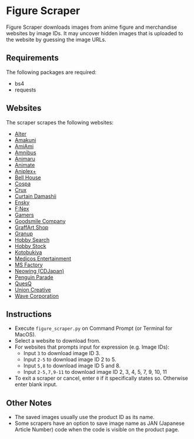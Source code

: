 # Figure Scraper
Figure Scraper downloads images from anime figure and merchandise websites by image IDs. It may uncover hidden images that is uploaded to the website by guessing the image URLs.

## Requirements
The following packages are required:
* bs4
* requests

## Websites
The scraper scrapes the following websites:
* [Alter](https://alter-web.jp/)
* [Amakuni](http://amakuni.info/)
* [AmiAmi](https://amiami.jp/)
* [Amnibus](https://amnibus.com/)
* [Animaru](https://animaru.jp/)
* [Animate](https://www.animate-onlineshop.jp/)
* [Aniplex+](https://www.aniplexplus.com/)
* [Bell House](https://bellhouse-shop.com/)
* [Cospa](https://cospa.co.jp/)
* [Crux](http://www.crux-onlinestore.com/)
* [Curtain Damashii](https://www.curtain-damashii.com/)
* [Ensky](https://www.enskyshop.com/)
* [F:Nex](https://fnex.jp/)
* [Gamers](https://www.gamers.co.jp/)
* [Goodsmile Company](https://www.goodsmile.info/)
* [GraffArt Shop](https://kyaragoods.shop-pro.jp/)
* [Granup](https://granup.shop/)
* [Hobby Search](https://www.1999.co.jp/)
* [Hobby Stock](http://www.hobbystock.jp/)
* [Kotobukiya](https://www.kotobukiya.co.jp/)
* [Medicos Entertainment](https://medicos-e-shop.net/)
* [MS Factory](https://shop.ms-factory.net/)
* [Neowing (CDJapan)](https://www.neowing.co.jp/)
* [Penguin Parade](http://www.penguinparade.jp/)
* [QuesQ](http://www.quesq.net/)
* [Union Creative](https://union-creative.jp/)
* [Wave Corporation](https://www.hobby-wave.com/)

## Instructions
* Execute `figure_scraper.py` on Command Prompt (or Terminal for MacOS).
* Select a website to download from.
* For websites that prompts input for expression (e.g. Image IDs):
    * Input `3` to download image ID 3.
    * Input `2-5` to download image ID 2 to 5.
    * Input `5,8` to download image ID 5 and 8.
    * Input `2-5,7,9-11` to download image ID 2, 3, 4, 5, 7, 9, 10, 11
* To exit a scraper or cancel, enter `0` if it specifically states so. Otherwise enter blank input.

## Other Notes
* The saved images usually use the product ID as its name.
* Some scrapers have an option to save image name as JAN (Japanese Article Number) code when the code is visible on the product page.
